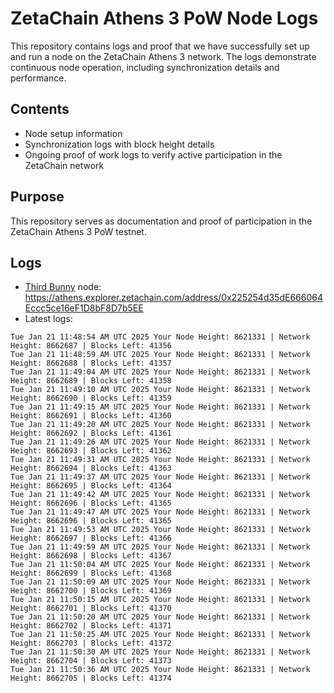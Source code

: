 # ZetaChain Athens 3 PoW Node Logs
This repository contains logs and proof that we have successfully set up and run a node on the ZetaChain Athens 3 network. The logs demonstrate continuous node operation, including synchronization details and performance.

## Contents
- Node setup information
- Synchronization logs with block height details
- Ongoing proof of work logs to verify active participation in the ZetaChain network

## Purpose
This repository serves as documentation and proof of participation in the ZetaChain Athens 3 PoW testnet.

## Logs

- [Third Bunny](https://thirdbunny.xyz/) node: https://athens.explorer.zetachain.com/address/0x225254d35dE666064Eccc5ce16eF1D8bF8D7b5EE
- Latest logs:
```
Tue Jan 21 11:48:54 AM UTC 2025 Your Node Height: 8621331 | Network Height: 8662687 | Blocks Left: 41356
Tue Jan 21 11:48:59 AM UTC 2025 Your Node Height: 8621331 | Network Height: 8662688 | Blocks Left: 41357
Tue Jan 21 11:49:04 AM UTC 2025 Your Node Height: 8621331 | Network Height: 8662689 | Blocks Left: 41358
Tue Jan 21 11:49:10 AM UTC 2025 Your Node Height: 8621331 | Network Height: 8662690 | Blocks Left: 41359
Tue Jan 21 11:49:15 AM UTC 2025 Your Node Height: 8621331 | Network Height: 8662691 | Blocks Left: 41360
Tue Jan 21 11:49:20 AM UTC 2025 Your Node Height: 8621331 | Network Height: 8662692 | Blocks Left: 41361
Tue Jan 21 11:49:26 AM UTC 2025 Your Node Height: 8621331 | Network Height: 8662693 | Blocks Left: 41362
Tue Jan 21 11:49:31 AM UTC 2025 Your Node Height: 8621331 | Network Height: 8662694 | Blocks Left: 41363
Tue Jan 21 11:49:37 AM UTC 2025 Your Node Height: 8621331 | Network Height: 8662695 | Blocks Left: 41364
Tue Jan 21 11:49:42 AM UTC 2025 Your Node Height: 8621331 | Network Height: 8662696 | Blocks Left: 41365
Tue Jan 21 11:49:47 AM UTC 2025 Your Node Height: 8621331 | Network Height: 8662696 | Blocks Left: 41365
Tue Jan 21 11:49:53 AM UTC 2025 Your Node Height: 8621331 | Network Height: 8662697 | Blocks Left: 41366
Tue Jan 21 11:49:59 AM UTC 2025 Your Node Height: 8621331 | Network Height: 8662698 | Blocks Left: 41367
Tue Jan 21 11:50:04 AM UTC 2025 Your Node Height: 8621331 | Network Height: 8662699 | Blocks Left: 41368
Tue Jan 21 11:50:09 AM UTC 2025 Your Node Height: 8621331 | Network Height: 8662700 | Blocks Left: 41369
Tue Jan 21 11:50:15 AM UTC 2025 Your Node Height: 8621331 | Network Height: 8662701 | Blocks Left: 41370
Tue Jan 21 11:50:20 AM UTC 2025 Your Node Height: 8621331 | Network Height: 8662702 | Blocks Left: 41371
Tue Jan 21 11:50:25 AM UTC 2025 Your Node Height: 8621331 | Network Height: 8662703 | Blocks Left: 41372
Tue Jan 21 11:50:30 AM UTC 2025 Your Node Height: 8621331 | Network Height: 8662704 | Blocks Left: 41373
Tue Jan 21 11:50:36 AM UTC 2025 Your Node Height: 8621331 | Network Height: 8662705 | Blocks Left: 41374
```
